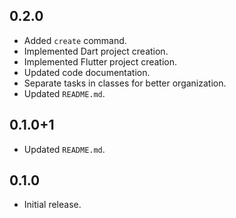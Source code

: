 ## 0.2.0

- Added `create` command.
- Implemented Dart project creation.
- Implemented Flutter project creation.
- Updated code documentation.
- Separate tasks in classes for better organization.
- Updated `README.md`.

## 0.1.0+1

- Updated `README.md`.

## 0.1.0

- Initial release.